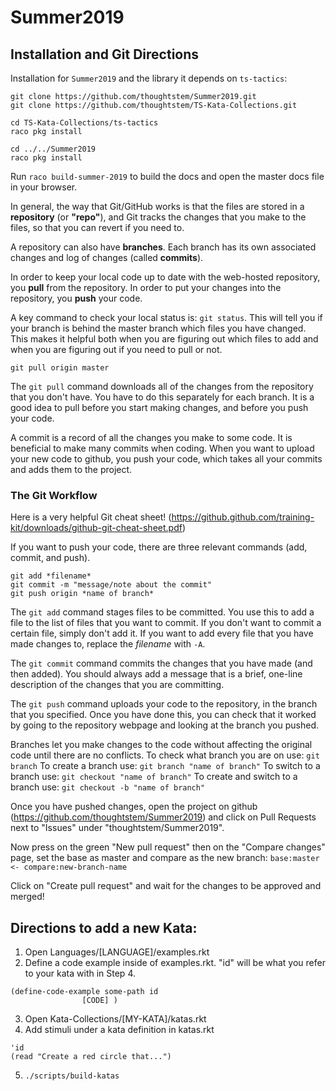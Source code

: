 Summer2019
==========

## Installation and Git Directions

Installation for `Summer2019` and the library it depends on `ts-tactics`:

```
git clone https://github.com/thoughtstem/Summer2019.git
git clone https://github.com/thoughtstem/TS-Kata-Collections.git

cd TS-Kata-Collections/ts-tactics
raco pkg install

cd ../../Summer2019
raco pkg install
```

Run `raco build-summer-2019` to build the docs and open the master docs file in your browser.

In general, the way that Git/GitHub works is that the files are stored in a __repository__ (or __"repo"__), and Git tracks
the changes that you make to the files, so that you can revert if you need to. 

A repository can also have __branches__. Each branch has its own associated changes and log of changes (called __commits__).

In order to keep your local code up to date with the web-hosted repository, you __pull__ from the repository. In order to put your
changes into the repository, you __push__ your code.

A key command to check your local status is: `git status`. This will tell you if your branch is behind the master branch which files you have changed. This makes it helpful both when you are figuring out
which files to add and when you are figuring out if you need to pull or not.

`git pull origin master`

The `git pull` command downloads all of the changes from the repository that you don't have. You have to do this
separately for each branch. It is a good idea to pull before you start making changes, and before you push your code.

A commit is a record of all the changes you make to some code. It is beneficial to make many commits when coding.
When you want to upload your new code to github, you push your code, which takes all your commits and adds them to the project.

### The Git Workflow
Here is a very helpful Git cheat sheet! (https://github.github.com/training-kit/downloads/github-git-cheat-sheet.pdf)

If you want to push your code, there are three relevant commands (add, commit, and push).

```
git add *filename*
git commit -m "message/note about the commit"
git push origin *name of branch*
```

The `git add` command stages files to be committed. You use this to add a file to the list of files that you want to commit. 
If you don't want to commit a certain file, simply don't add it. If you want to add every file that you have made changes to,
replace the *filename* with `-A`.

The `git commit` command commits the changes that you have made (and then added). You should always add a message that is a brief,
one-line description of the changes that you are committing.

The `git push` command uploads your code to the repository, in the branch that you specified. Once you have done this, you 
can check that it worked by going to the repository webpage and looking at the branch you pushed.

Branches let you make changes to the code without affecting the original code until there are no conflicts.
To check what branch you are on use: `git branch`
To create a branch use: `git branch "name of branch"`
To switch to a branch use: `git checkout "name of branch"`
To create and switch to a branch use: `git checkout -b "name of branch"`

Once you have pushed changes, open the project on github (https://github.com/thoughtstem/Summer2019)
and click on Pull Requests next to "Issues" under "thoughtstem/Summer2019".

Now press on the green "New pull request" then on the "Compare changes" page,
set the base as master and compare as the new branch: 
`base:master <- compare:new-branch-name`

Click on "Create pull request" and wait for the changes to be approved and merged!

## Directions to add a new Kata:

1) Open Languages/[LANGUAGE]/examples.rkt
2) Define a code example inside of examples.rkt. "id" will be what you refer to your kata with in Step 4.
```
(define-code-example some-path id
                [CODE] )
```
3) Open Kata-Collections/[MY-KATA]/katas.rkt
4) Add stimuli under a kata definition in katas.rkt
```
'id
(read "Create a red circle that...")
```

5) `./scripts/build-katas`

